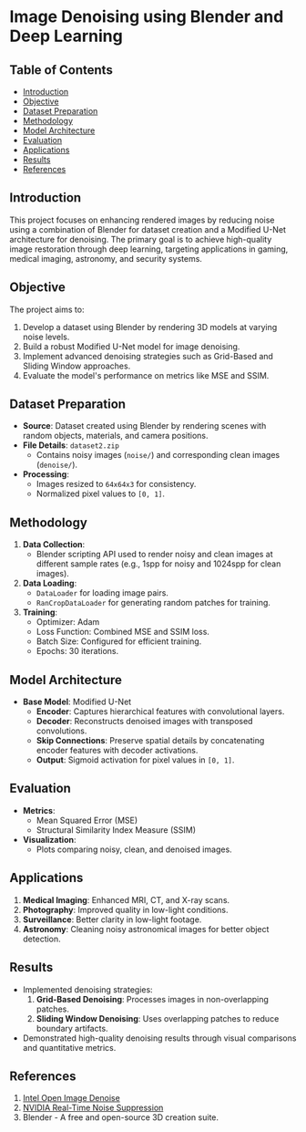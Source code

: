 # Image Denoising using Blender and Deep Learning

## Table of Contents
- [Introduction](#introduction)
- [Objective](#objective)
- [Dataset Preparation](#dataset-preparation)
- [Methodology](#methodology)
- [Model Architecture](#model-architecture)
- [Evaluation](#evaluation)
- [Applications](#applications)
- [Results](#results)
- [References](#references)
  
## Introduction
This project focuses on enhancing rendered images by reducing noise using a combination of Blender for dataset creation and a Modified U-Net architecture for denoising. The primary goal is to achieve high-quality image restoration through deep learning, targeting applications in gaming, medical imaging, astronomy, and security systems.



## Objective
The project aims to:
1. Develop a dataset using Blender by rendering 3D models at varying noise levels.
2. Build a robust Modified U-Net model for image denoising.
3. Implement advanced denoising strategies such as Grid-Based and Sliding Window approaches.
4. Evaluate the model's performance on metrics like MSE and SSIM.

## Dataset Preparation
- **Source**: Dataset created using Blender by rendering scenes with random objects, materials, and camera positions.
- **File Details**: `dataset2.zip`
  - Contains noisy images (`noise/`) and corresponding clean images (`denoise/`).
- **Processing**:
  - Images resized to `64x64x3` for consistency.
  - Normalized pixel values to `[0, 1]`.

## Methodology
1. **Data Collection**:
   - Blender scripting API used to render noisy and clean images at different sample rates (e.g., 1spp for noisy and 1024spp for clean images).
2. **Data Loading**:
   - `DataLoader` for loading image pairs.
   - `RanCropDataLoader` for generating random patches for training.
3. **Training**:
   - Optimizer: Adam
   - Loss Function: Combined MSE and SSIM loss.
   - Batch Size: Configured for efficient training.
   - Epochs: 30 iterations.

## Model Architecture
- **Base Model**: Modified U-Net
  - **Encoder**: Captures hierarchical features with convolutional layers.
  - **Decoder**: Reconstructs denoised images with transposed convolutions.
  - **Skip Connections**: Preserve spatial details by concatenating encoder features with decoder activations.
  - **Output**: Sigmoid activation for pixel values in `[0, 1]`.

## Evaluation
- **Metrics**:
  - Mean Squared Error (MSE)
  - Structural Similarity Index Measure (SSIM)
- **Visualization**:
  - Plots comparing noisy, clean, and denoised images.

## Applications
1. **Medical Imaging**: Enhanced MRI, CT, and X-ray scans.
2. **Photography**: Improved quality in low-light conditions.
3. **Surveillance**: Better clarity in low-light footage.
4. **Astronomy**: Cleaning noisy astronomical images for better object detection.

## Results
- Implemented denoising strategies:
  1. **Grid-Based Denoising**: Processes images in non-overlapping patches.
  2. **Sliding Window Denoising**: Uses overlapping patches to reduce boundary artifacts.
- Demonstrated high-quality denoising results through visual comparisons and quantitative metrics.

## References
1. [Intel Open Image Denoise](https://www.openimagedenoise.org/)
2. [NVIDIA Real-Time Noise Suppression](https://developer.nvidia.com/blog/nvidia-real-time-noise-suppression-deep-learning/)
3. Blender - A free and open-source 3D creation suite.
